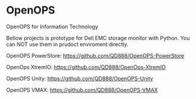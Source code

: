 # OpenOPS
OpenOPS for Information Technology

Bellow projects is prototype for Dell EMC storage monitor with Python.
You can NOT use them in prudoct enviroment directly.

OpenOPS PowerStore:   https://github.com/QD888/OpenOPS-PowerStore

OpenOps XtremIO:      https://github.com/QD888/OpenOps-XtremIO

OpenOPS Unity:        https://github.com/QD888/OpenOPS-Unity

OpenOPS VMAX:         https://github.com/QD888/OpenOPS-VMAX


